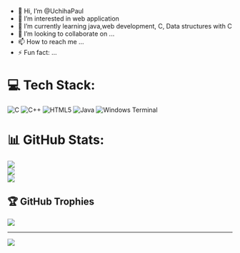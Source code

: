 - 👋 Hi, I’m @UchihaPaul
- 👀 I’m interested in web application
- 🌱 I’m currently learning java,web development, C, Data structures with C
- 💞️ I’m looking to collaborate on ...
- 📫 How to reach me ...
- ⚡ Fun fact: ...


# 💻 Tech Stack:
![C](https://img.shields.io/badge/c-%2300599C.svg?style=plastic&logo=c&logoColor=white) ![C++](https://img.shields.io/badge/c++-%2300599C.svg?style=plastic&logo=c%2B%2B&logoColor=white) ![HTML5](https://img.shields.io/badge/html5-%23E34F26.svg?style=plastic&logo=html5&logoColor=white) ![Java](https://img.shields.io/badge/java-%23ED8B00.svg?style=plastic&logo=openjdk&logoColor=white) ![Windows Terminal](https://img.shields.io/badge/Windows%20Terminal-%234D4D4D.svg?style=plastic&logo=windows-terminal&logoColor=white)
# 📊 GitHub Stats:
![](https://github-readme-stats.vercel.app/api?username=UchihqPaul&theme=dark&hide_border=false&include_all_commits=true&count_private=false)<br/>
![](https://nirzak-streak-stats.vercel.app/?user=UchihqPaul&theme=dark&hide_border=false)<br/>
![](https://github-readme-stats.vercel.app/api/top-langs/?username=UchihqPaul&theme=dark&hide_border=false&include_all_commits=true&count_private=false&layout=compact)

## 🏆 GitHub Trophies
![](https://github-profile-trophy.vercel.app/?username=UchihaPaul&theme=radical&no-frame=false&no-bg=true&margin-w=4)

---
[![](https://visitcount.itsvg.in/api?id=UchihaPaul&icon=0&color=0)](https://visitcount.itsvg.in)

<!-- Proudly created with GPRM ( https://gprm.itsvg.in ) --><!---
UchihaPaul/UchihaPaul is a ✨ special ✨ repository because its `README.md` (this file) appears on your GitHub profile.
You can click the Preview link to take a look at your changes.
--->

